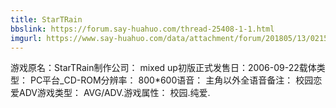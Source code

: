```yaml
---
title: StarTRain
bbslink: https://forum.say-huahuo.com/thread-25408-1-1.html
imgurl: https://www.say-huahuo.com/data/attachment/forum/201805/13/021530f4400uypy2u2vybp.jpg
---
```


游戏原名：StarTRain制作公司： mixed up初版正式发售日：2006-09-22载体类型： PC平台_CD-ROM分辨率： 800*600语音： 主角以外全语音备注： 校园恋爱ADV游戏类型： AVG/ADV.游戏属性： 校园.纯爱.<!--more-->
